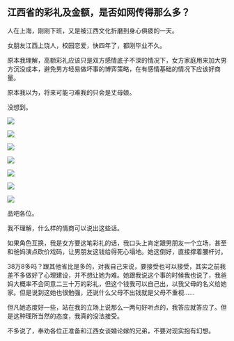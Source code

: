 ## 江西省的彩礼及金额，是否如网传得那么多？

人在上海，刚刚下班，又是被江西文化折磨到身心俱疲的一天。

女朋友江西上饶人，校园恋爱，快四年了，都刚毕业不久。

原本我理解，高额彩礼应该只是双方感情底子不深的情况下，女方家庭用来加大男方沉没成本，避免男方轻易做坏事的博弈策略，在有感情基础的情况下应该好商量。

原本我以为，将来可能刁难我的只会是丈母娘。

没想到。

![](https://picx.zhimg.com/v2-136f3e84d18d38431fc1bd7eff899325_r.jpg?source=1940ef5c)

![](https://picx.zhimg.com/v2-4d120c522867a8817f94295dd2205039_r.jpg?source=1940ef5c)

![](https://picx.zhimg.com/v2-dfef33c9979d55c75ed11e019aae1c7b_r.jpg?source=1940ef5c)

![](https://picx.zhimg.com/v2-2fa0037d60e83c2b9a11454fa269f6e1_r.jpg?source=1940ef5c)

![](https://picx.zhimg.com/v2-3098b252b5c4a80b9ae291da86649284_r.jpg?source=1940ef5c)

![](https://picx.zhimg.com/v2-ba424c16af0657187398b25ec1583e02_r.jpg?source=1940ef5c)

![](https://pic1.zhimg.com/v2-ef31248cf894ae011f15450a39bf78b3_r.jpg?source=1940ef5c)

品吧各位。

我不理解，什么样的情商可以说出这些话。

如果角色互换，我是女方要这笔彩礼的话，我口头上肯定跟男朋友一个立场，甚至和爸妈演点砍价戏码，让男朋友这钱给得死心塌地。她这倒好，直接撑着腰杆讨。

38万8多吗？跟其他省比是多的，对我自己来说，要接受也可以接受，其实之前我差不多做好了心理建设，并不想让她为难。她跟我说这个事的时候我也说了，我爸妈大概率不会同意二三十万的彩礼，但这个钱我可以自己出，以我父母的名义给她家。但是说到这她也很勉强，还说什么父母不出钱就是父母不重视......

但凡她态度好一些，站在我的立场上说那么一两句好听点的，我答应就答应了。但是这种理所当然的态度，我真的没法接受。

不多说了，奉劝各位正准备和江西女谈婚论嫁的兄弟，不要对现实抱有幻想。